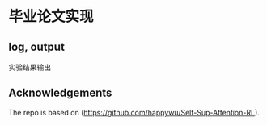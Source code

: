 # 毕业论文实现

## log, output
实验结果输出

## Acknowledgements 

The repo is based on (https://github.com/happywu/Self-Sup-Attention-RL).


